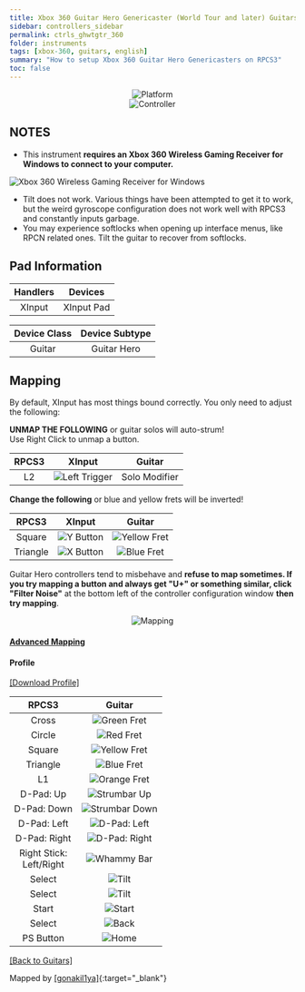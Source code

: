 ```yaml
---
title: Xbox 360 Guitar Hero Genericaster (World Tour and later) Guitars
sidebar: controllers_sidebar
permalink: ctrls_ghwtgtr_360
folder: instruments
tags: [xbox-360, guitars, english]
summary: "How to setup Xbox 360 Guitar Hero Genericasters on RPCS3"
toc: false
---
```


<div align="center"> <img src="https://carlmylo.github.io/docu-rpcs3/images/instruments/plat/360.png" alt="Platform" title="Platform"></div>

<div align="center"> <img src="https://carlmylo.github.io/docu-rpcs3/images/instruments/cont/ghwtcontroller.png" alt="Controller" title="Controller"></div>

## NOTES

* This instrument **requires an Xbox 360 Wireless Gaming Receiver for Windows to connect to your computer.**

![Xbox 360 Wireless Gaming Receiver for Windows](https://carlmylo.github.io/docu-rpcs3/images/btns/ctrls/360/receiver.png "Xbox 360 Wireless Gaming Receiver for Windows")

* Tilt does not work. Various things have been attempted to get it to work, but the weird gyroscope configuration does not work well with RPCS3 and constantly inputs garbage.
* You may experience softlocks when opening up interface menus, like RPCN related ones. Tilt the guitar to recover from softlocks.

## Pad Information

| Handlers | Devices |
|:------------------:|:---------------------:|
| XInput | XInput Pad |

| Device Class | Device Subtype |
|:------------------:|:---------------------:|
| Guitar | Guitar Hero |

## Mapping

By default, XInput has most things bound correctly. You only need to adjust the following:

**UNMAP THE FOLLOWING** or guitar solos will auto-strum!  
Use Right Click to unmap a button.

| **RPCS3** | **XInput** | **Guitar** |
|:--------:|:-----------:|:-----------:|
| L2 | ![Left Trigger](https://carlmylo.github.io/docu-rpcs3/images/btns/ctrls/360/lt.png "Left Trigger") | Solo Modifier |

**Change the following** or blue and yellow frets will be inverted!

| **RPCS3** | **XInput** | **Guitar** |
|:--------:|:-----------:|:-----------:|
| Square | ![Y Button](https://carlmylo.github.io/docu-rpcs3/images/btns/ctrls/360/y.png "Y Button") | ![Yellow Fret](https://carlmylo.github.io/docu-rpcs3/images/btns/gtrs/yf.png "Yellow Fret") | 
| Triangle | ![X Button](https://carlmylo.github.io/docu-rpcs3/images/btns/ctrls/360/x.png "X Button") | ![Blue Fret](https://carlmylo.github.io/docu-rpcs3/images/btns/gtrs/bf.png "Blue Fret") |

Guitar Hero controllers tend to misbehave and **refuse to map sometimes. If you try mapping a button and always get "U+" or something similar, click "Filter Noise"** at the bottom left of the controller configuration window **then try mapping**.

<div align="center"> <img src="https://carlmylo.github.io/docu-rpcs3/images/instruments/maps/gtr360ghmapping.png" alt="Mapping" title="Mapping"></div>

<div class="panel-group" id="accordion">
                    <div class="panel panel-default">
                        <div class="panel-heading">
                            <h4 class="panel-title">
                                <a class="noCrossRef accordion-toggle" data-toggle="collapse" data-parent="#accordion" href="#advanced-mapping">Advanced Mapping</a>
                            </h4>
                        </div>
                        <div id="advanced-mapping" class="panel-collapse collapse noCrossRef">
                            <div class="panel-body">
<h4 id="profile">Profile</h4>
<p><a href="https://github.com/carlmylo/docu-rpcs3/raw/gh-pages/downloads/instrument-repo/Xbox%20360%20Guitar%20Hero%20Guitar.7z">[Download Profile]</a></p>

<table>
<thead>
<tr>
<th align="center"><strong>RPCS3</strong></th>
<th align="center"><strong>Guitar</strong></th>
</tr>
</thead>
<tbody>
<tr>
<td align="center">Cross</td>
<td align="center"><img src="https://carlmylo.github.io/docu-rpcs3/images/btns/gtrs/gf.png" alt="Green Fret" title="Green Fret"></td>
</tr>
<tr>
<td align="center">Circle</td>
<td align="center"><img src="https://carlmylo.github.io/docu-rpcs3/images/btns/gtrs/rf.png" alt="Red Fret" title="Red Fret"></td>
</tr>
<tr>
<td align="center">Square</td>
<td align="center"><img src="https://carlmylo.github.io/docu-rpcs3/images/btns/gtrs/yf.png" alt="Yellow Fret" title="Yellow Fret"></td>
</tr>
<tr>
<td align="center">Triangle</td>
<td align="center"><img src="https://carlmylo.github.io/docu-rpcs3/images/btns/gtrs/bf.png" alt="Blue Fret" title="Blue Fret"></td>
</tr>
<tr>
<td align="center">L1</td>
<td align="center"><img src="https://carlmylo.github.io/docu-rpcs3/images/btns/gtrs/of.png" alt="Orange Fret" title="Orange Fret"></td>
</tr>
<tr>
<td align="center">D-Pad: Up</td>
<td align="center"><img src="https://carlmylo.github.io/docu-rpcs3/images/btns/gtrs/sbu.png" alt="Strumbar Up" title="Strumbar Up"></td>
</tr>
<tr>
<td align="center">D-Pad: Down</td>
<td align="center"><img src="https://carlmylo.github.io/docu-rpcs3/images/btns/gtrs/sbd.png" alt="Strumbar Down" title="Strumbar Down"></td>
</tr>
<tr>
<td align="center">D-Pad: Left</td>
<td align="center"><img src="https://carlmylo.github.io/docu-rpcs3/images/btns/gtrs/dpl.png" alt="D-Pad: Left" title="D-Pad: Left"></td>
</tr>
<tr>
<td align="center">D-Pad: Right</td>
<td align="center"><img src="https://carlmylo.github.io/docu-rpcs3/images/btns/gtrs/dpr.png" alt="D-Pad: Right" title="D-Pad: Right"></td>
</tr>
<tr>
<td align="center">Right Stick: <br> Left/Right</td>
<td align="center"><img src="https://carlmylo.github.io/docu-rpcs3/images/btns/gtrs/wb.png" alt="Whammy Bar" title="Whammy Bar"></td>
</tr>
<tr>
<td align="center">Select</td>
<td align="center"><img src="https://carlmylo.github.io/docu-rpcs3/images/btns/gtrs/ts.png" alt="Tilt" title="Tilt Vertical"></td>
</tr>
<tr>
<td align="center">Select</td>
<td align="center"><img src="https://carlmylo.github.io/docu-rpcs3/images/btns/gtrs/ts.png" alt="Tilt" title="Tilt Horizontal"></td>
</tr>
<tr>
<td align="center">Start</td>
<td align="center"><img src="https://carlmylo.github.io/docu-rpcs3/images/btns/ctrls/360/start.png" alt="Start" title="Start"></td>
</tr>
<tr>
<td align="center">Select</td>
<td align="center"><img src="https://carlmylo.github.io/docu-rpcs3/images/btns/ctrls/360/back.png" alt="Back" title="Back"></td>
</tr>
<tr>
<td align="center">PS Button</td>
<td align="center"><img src="https://carlmylo.github.io/docu-rpcs3/images/btns/ctrls/360/home.png" alt="Home" title="Home"></td>
</tr>
</tbody>
</table>
                            </div>
                        </div>
                    </div>
                    <!-- /.panel -->
</div>
<!-- /.panel-group -->

[[Back to Guitars]](https://carlmylo.github.io/docu-rpcs3/ctrls_guitar)

Mapped by [[gonakil1ya]](https://linktr.ee/Gonakil1ya){:target="_blank"}